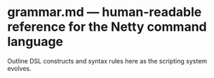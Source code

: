 # grammar.md — human-readable reference for the Netty command language

Outline DSL constructs and syntax rules here as the scripting system evolves.
